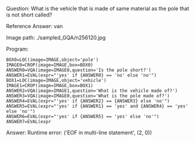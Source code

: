 Question: What is the vehicle that is made of same material as the pole that is not short called?

Reference Answer: van

Image path: ./sampled_GQA/n256120.jpg

Program:

```
BOX0=LOC(image=IMAGE,object='pole')
IMAGE0=CROP(image=IMAGE,box=BOX0)
ANSWER0=VQA(image=IMAGE0,question='Is the pole short?')
ANSWER1=EVAL(expr="'yes' if {ANSWER0} == 'no' else 'no'")
BOX1=LOC(image=IMAGE,object='vehicle')
IMAGE1=CROP(image=IMAGE,box=BOX1)
ANSWER2=VQA(image=IMAGE1,question='What is the vehicle made of?')
ANSWER3=VQA(image=IMAGE0,question='What is the pole made of?')
ANSWER4=EVAL(expr="'yes' if {ANSWER2} == {ANSWER3} else 'no'")
ANSWER5=EVAL(expr="'yes' if {ANSWER1} == 'yes' and {ANSWER4} == 'yes' else 'no'")
ANSWER6=EVAL(expr="'yes' if {ANSWER5} == 'yes' else 'no'")
ANSWER7=EVAL(expr
```
Answer: Runtime error: ('EOF in multi-line statement', (2, 0))


